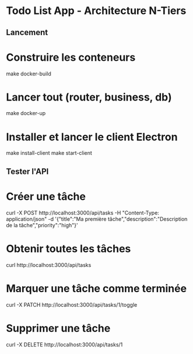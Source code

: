 # Todo List App - Architecture N-Tiers

## Lancement

# Construire les conteneurs
make docker-build

# Lancer tout (router, business, db)
make docker-up

# Installer et lancer le client Electron
make install-client
make start-client

## Tester l'API

# Créer une tâche
curl -X POST http://localhost:3000/api/tasks -H "Content-Type: application/json" -d '{"title":"Ma première tâche","description":"Description de la tâche","priority":"high"}'

# Obtenir toutes les tâches
curl http://localhost:3000/api/tasks

# Marquer une tâche comme terminée
curl -X PATCH http://localhost:3000/api/tasks/1/toggle

# Supprimer une tâche
curl -X DELETE http://localhost:3000/api/tasks/1
